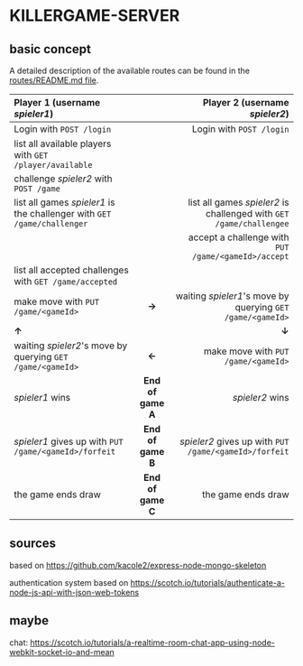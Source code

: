 # KILLERGAME-SERVER

## basic concept

A detailed description of the available routes can be found in the [routes/README.md file](routes/README.md).

| Player 1 (username _spieler1_)                               |   | Player 2 (username _spieler2_)                                               |
| :------------------------------------------------------------|:-:|-----------------------------------------------------------------------------:|
| Login with `POST /login`                                     |   | Login with `POST /login`                                                     |
| list all available players with `GET /player/available`      |   |                                                                              |
| challenge _spieler2_ with `POST /game`                       |   |                                                                              |
| list all games _spieler1_ is the challenger with `GET /game/challenger` | | list all games _spieler2_ is challenged with `GET /game/challengee` |
|                                                              |   | accept a challenge with `PUT /game/<gameId>/accept`                          |
| list all accepted challenges with `GET /game/accepted`       |   |                                                                              |
| make move with `PUT /game/<gameId>`                        | **→** | waiting _spieler1_'s move by querying `GET /game/<gameId>`                 |
| **↑**                                                        |   | **↓**                                                                        |
| waiting _spieler2_'s move by querying `GET /game/<gameId>` | **←** | make move with `PUT /game/<gameId>`                                        |
|  _spieler1_ wins                                      | **End of game A** | _spieler2_ wins                                                     |
| _spieler1_ gives up with `PUT /game/<gameId>/forfeit` | **End of game B** | _spieler2_ gives up with `PUT /game/<gameId>/forfeit`               |
| the game ends draw                                    | **End of game C** | the game ends draw                                                  |

## sources

based on https://github.com/kacole2/express-node-mongo-skeleton

authentication system based on https://scotch.io/tutorials/authenticate-a-node-js-api-with-json-web-tokens

## maybe

chat: https://scotch.io/tutorials/a-realtime-room-chat-app-using-node-webkit-socket-io-and-mean
